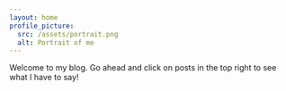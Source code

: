 ```yaml
---
layout: home
profile_picture:
  src: /assets/portrait.png
  alt: Portrait of me
---
```


<p>
  Welcome to my blog. Go ahead and click on posts in the top right to see 
  what I have to say!
 
</p>
